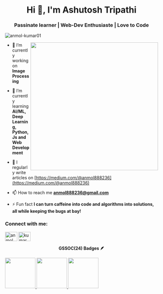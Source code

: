 <h1 align="center">Hi 👋, I'm Ashutosh Tripathi</h1>
<h3 align="center">Passinate learner | Web-Dev Enthusiaste | Love to Code</h3>
<p align="left"> <img src="https://komarev.com/ghpvc/?username=anmol-kumar01&label=Profile%20views&color=0e75b6&style=flat" alt="anmol-kumar01" /> </p>
<img align = "right" width = 420  src = "https://www.geeky-gadgets.com/wp-content/uploads/2024/02/How-to-use-GitHub-Copilot-AI-coding-assistant.webp">


- 🔭 I’m currently working on **Image Processing**

- 🌱 I’m currently learning **AI/ML, Deep Learning, Python, Js and Web Development**

- 📝 I regularly write articles on [https://medium.com/@anmol888236](https://medium.com/@anmol888236)

- 📫 How to reach me **anmol888236@gmail.com**

- ⚡ Fun fact **I can turn caffeine into code and algorithms into solutions, all while keeping the bugs at bay!**

<h3 align="left">Connect with me:</h3>
<p align="left">
<a href="https://linkedin.com/in/anmol kumar" target="blank"><img align="center" src="https://raw.githubusercontent.com/rahuldkjain/github-profile-readme-generator/master/src/images/icons/Social/linked-in-alt.svg" alt="anmol kumar" height="30" width="40" /></a>
<a href="https://kaggle.com/kumar_anmol_25" target="blank"><img align="center" src="https://raw.githubusercontent.com/rahuldkjain/github-profile-readme-generator/master/src/images/icons/Social/kaggle.svg" alt="kumar_anmol_25" height="30" width="40" /></a>
</p>

<div align="center">
  <b>GSSOC(24) Badges 🪶</b><br><br>
  <div style="display:flex; align-items:center; gap: 10px;" align="center">
    <a href="https://gssoc.girlscript.tech/leaderboard">
      <img src="https://raw.githubusercontent.com/GSSoC24/Postman-Challenge/main/docs/assets/Postman%20White.png" width="100px" height="100px" />
      <img src="https://raw.githubusercontent.com/GSSoC24/Postman-Challenge/main/docs/assets/1.png" width="100px" height="100px" />
      <img src="https://raw.githubusercontent.com/GSSoC24/Postman-Challenge/main/docs/assets/2.png" width="100px" height="100px" />
